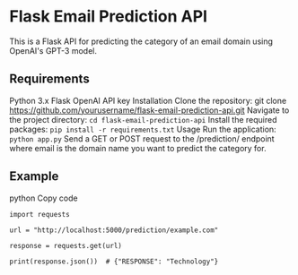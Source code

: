 # Flask Email Prediction API
This is a Flask API for predicting the category of an email domain using OpenAI's GPT-3 model.

## Requirements
Python 3.x
Flask
OpenAI API key
Installation
Clone the repository: git clone https://github.com/yourusername/flask-email-prediction-api.git
Navigate to the project directory: ```cd flask-email-prediction-api```
Install the required packages: ```pip install -r requirements.txt```
Usage
Run the application: ```python app.py```
Send a GET or POST request to the /prediction/<email> endpoint where email is the domain name you want to predict the category for.


## Example
python
Copy code


```
import requests

url = "http://localhost:5000/prediction/example.com"

response = requests.get(url)

print(response.json())  # {"RESPONSE": "Technology"}
```





